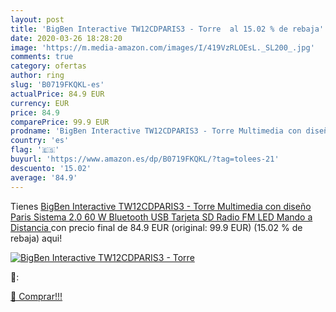 ```yaml
---
layout: post
title: 'BigBen Interactive TW12CDPARIS3 - Torre  al 15.02 % de rebaja'
date: 2020-03-26 18:28:20
image: 'https://m.media-amazon.com/images/I/419VzRLOEsL._SL200_.jpg'
comments: true
category: ofertas
author: ring
slug: 'B0719FKQKL-es'
actualPrice: 84.9 EUR
currency: EUR
price: 84.9
comparePrice: 99.9 EUR
prodname: 'BigBen Interactive TW12CDPARIS3 - Torre Multimedia con diseño Paris  Sistema 2.0  60 W  Bluetooth  USB  Tarjeta SD  Radio FM  LED  Mando a Distancia '
country: 'es'
flag: '🇪🇸'
buyurl: 'https://www.amazon.es/dp/B0719FKQKL/?tag=tolees-21'
descuento: '15.02'
average: '84.9'
---
```


Tienes [BigBen Interactive TW12CDPARIS3 - Torre Multimedia con diseño Paris  Sistema 2.0  60 W  Bluetooth  USB  Tarjeta SD  Radio FM  LED  Mando a Distancia ](https://www.amazon.es/dp/B0719FKQKL/?tag=tolees-21) con precio final de  84.9 EUR (original: 99.9 EUR) (15.02 %  de rebaja) aqui!

[![BigBen Interactive TW12CDPARIS3 - Torre ](https://m.media-amazon.com/images/I/419VzRLOEsL._SL200_.jpg)](https://www.amazon.es/dp/B0719FKQKL/?tag=tolees-21)

🔎:


[🛒 Comprar!!!](https://www.amazon.es/dp/B0719FKQKL/?tag=tolees-21)
